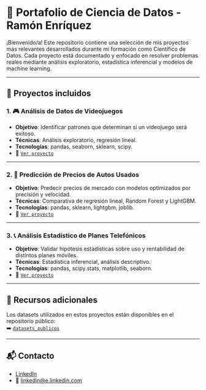 # 📁 Portafolio de Ciencia de Datos - Ramón Enríquez

¡Bienvenido/a! Este repositorio contiene una selección de mis proyectos más relevantes desarrollados durante mi formación como Científico de Datos. Cada proyecto está documentado y enfocado en resolver problemas reales mediante análisis exploratorio, estadística inferencial y modelos de machine learning.

---

## 🧠 Proyectos incluidos

### 1. 🎮 Análisis de Datos de Videojuegos
- **Objetivo**: Identificar patrones que determinan si un videojuego será exitoso.
- **Técnicas**: Análisis exploratorio, regresión lineal.
- **Tecnologías**: pandas, seaborn, sklearn, scipy.
- 🔗 [`Ver proyecto`](./analisis_datos_videojuegos)

---

### 2. 🚗 Predicción de Precios de Autos Usados
- **Objetivo**: Predecir precios de mercado con modelos optimizados por precisión y velocidad.
- **Técnicas**: Comparativa de regresión lineal, Random Forest y LightGBM.
- **Tecnologías**: pandas, sklearn, lightgbm, joblib.
- 🔗 [`Ver proyecto`](./proyecciones_precios)

---

### 3. 📞 Análisis Estadístico de Planes Telefónicos
- **Objetivo**: Validar hipótesis estadísticas sobre uso y rentabilidad de distintos planes móviles.
- **Técnicas**: Estadística inferencial, análisis descriptivo.
- **Tecnologías**: pandas, scipy.stats, matplotlib, seaborn.
- 🔗 [`Ver proyecto`](./analisis_estadistico)

---

## 🔗 Recursos adicionales

Los datasets utilizados en estos proyectos están disponibles en el repositorio público:  
➡️ [`datasets_publicos`](https://github.com/Ramon-Bravo/datasets_publicos)

---

## 📬 Contacto

- [LinkedIn](www.linkedin.com/in/ramon-wh-bravo-19a352290)
- 📧 linkedin@e.linkedin.com